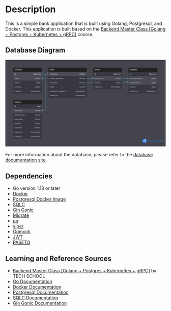 # Description

This is a simple bank application that is built using Golang, Postgresql, and Docker. This application is built based on the [Backend Master Class [Golang + Postgres + Kubernetes + gRPC]](https://www.udemy.com/course/backend-master-class-golang-postgresql-kubernetes/) course.

## Database Diagram

![Simple Bank Database Diagram](./assets/simple-bank-diagram.png "Simple Bank Database Diagram")

For more information about the database, please refer to the [database documentation site](https://dbdocs.io/bagashiz/simple_bank).

## Dependencies

- Go version 1.18 or later
- [Docker](https://www.docker.com/)
- [Postgresql Docker Image](https://hub.docker.com/_/postgres)
- [SQLC](https://github.com/kyleconroy/sqlc)
- [Gin Gonic](https://github.com/gin-gonic/gin)
- [Migrate](https://github.com/golang-migrate/migrate)
- [pq](https://github.com/lib/pq)
- [viper](https://github.com/spf13/viper)
- [Gomock](https://github.com/golang/mock)
- [JWT](https://github.com/golang-jwt/jwt)
- [PASETO](https://github.com/o1egl/paseto)

## Learning and Reference Sources

- [Backend Master Class [Golang + Postgres + Kubernetes + gRPC]](https://www.udemy.com/course/backend-master-class-golang-postgresql-kubernetes/) by TECH SCHOOL
- [Go Documentation](https://go.dev/doc/)
- [Docker Documentation](https://docs.docker.com/)
- [Postgresql Documentation](https://www.postgresql.org/docs/current/)
- [SQLC Documentation](https://docs.sqlc.dev/en/latest/)
- [Gin Gonic Documentation](https://gin-gonic.com/docs/)
